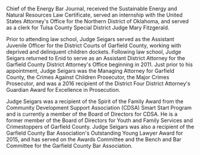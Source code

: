 ﻿---
fname: 'Jason'
lname: 'Seigars'
id: 1149
published: False
layout: judge-bio
---
Chief of the
Energy Bar Journal, received the Sustainable Energy and Natural
Resources Law Certificate, served an internship with the United States
Attorney's Office for the Northern District of Oklahoma, and served as a
clerk for Tulsa County Special District Judge Mary Fitzgerald.

Prior to attending law school, Judge Seigars served as the Assistant
Juvenile Officer for the District Courts of Garfield County, working
with deprived and delinquent children dockets. Following law school,
Judge Seigars returned to Enid to serve as an Assistant District
Attorney for the Garfield County District Attorney's Office beginning in
2011. Just prior to his appointment, Judge Seigars was the Managing
Attorney for Garfield County, the Crimes Against Children Prosecutor,
the Major Crimes Prosecutor, and was a 2016 recipient of the District
Four District Attorney's Guardian Award for Excellence in Prosecution.

Judge Seigars was a recipient of the Spirit of the Family Award from
the Community Development Support Association (CDSA) Smart Start Program
and is currently a member of the Board of Directors for CDSA. He is a
former member of the Board of Directors for Youth and Family Services
and Crimestoppers of Garfield County. Judge Seigars was also a recipient
of the Garfield County Bar Association's Outstanding Young Lawyer Award
for 2015, and has served on the Awards Committee and the Bench and Bar
Committee for the Garfield County Bar Association.
